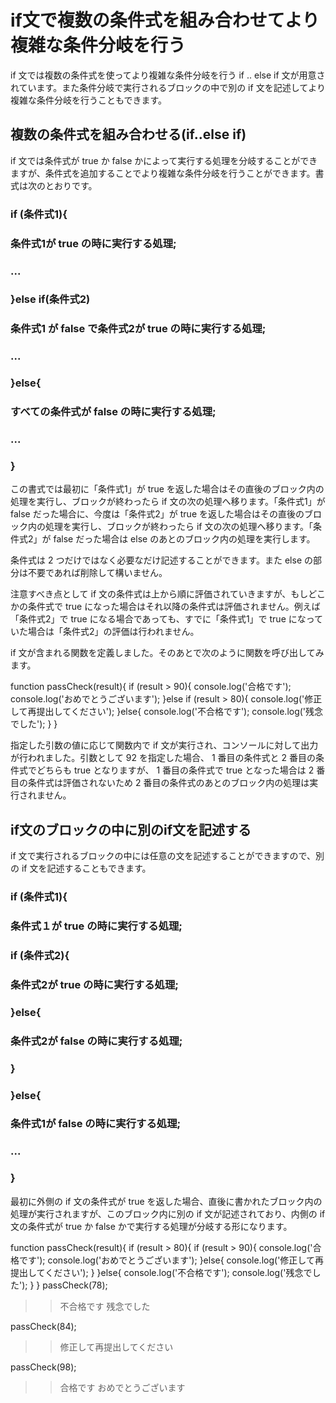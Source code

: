 # if文で複数の条件式を組み合わせてより複雑な条件分岐を行う
if 文では複数の条件式を使ってより複雑な条件分岐を行う if .. else if 文が用意されています。また条件分岐で実行されるブロックの中で別の if 文を記述してより複雑な条件分岐を行うこともできます。

## 複数の条件式を組み合わせる(if..else if)
if 文では条件式が true か false かによって実行する処理を分岐することができますが、条件式を追加することでより複雑な条件分岐を行うことができます。書式は次のとおりです。

### if (条件式1){
###   条件式1が true の時に実行する処理;
###   ...
### }else if(条件式2)
###   条件式1 が false で条件式2が true の時に実行する処理;
###   ...
### }else{
###   すべての条件式が false の時に実行する処理;
###   ...
### }
この書式では最初に「条件式1」が true を返した場合はその直後のブロック内の処理を実行し、ブロックが終わったら if 文の次の処理へ移ります。「条件式1」が false だった場合に、今度は「条件式2」が true を返した場合はその直後のブロック内の処理を実行し、ブロックが終わったら if 文の次の処理へ移ります。「条件式2」が false だった場合は else のあとのブロック内の処理を実行します。

条件式は 2 つだけではなく必要なだけ記述することができます。また else の部分は不要であれば削除して構いません。

注意すべき点として if 文の条件式は上から順に評価されていきますが、もしどこかの条件式で true になった場合はそれ以降の条件式は評価されません。例えば「条件式2」で true になる場合であっても、すでに「条件式1」で true になっていた場合は「条件式2」の評価は行われません。

if 文が含まれる関数を定義しました。そのあとで次のように関数を呼び出してみます。

function passCheck(result){
  if (result > 90){
    console.log('合格です');
    console.log('おめでとうございます');
  }else if (result > 80){
    console.log('修正して再提出してください');
  }else{
    console.log('不合格です');
    console.log('残念でした');
  }
}

指定した引数の値に応じて関数内で if 文が実行され、コンソールに対して出力が行われました。引数として 92 を指定した場合、 1 番目の条件式と 2 番目の条件式でどちらも true となりますが、 1 番目の条件式で true となった場合は 2 番目の条件式は評価されないため 2 番目の条件式のあとのブロック内の処理は実行されません。

## if文のブロックの中に別のif文を記述する
if 文で実行されるブロックの中には任意の文を記述することができますので、別の if 文を記述することもできます。

### if (条件式1){
###   条件式１が true の時に実行する処理;
###   if (条件式2){
###     条件式2が true の時に実行する処理;
###   }else{
###     条件式2が false の時に実行する処理;
###   }
### }else{
###   条件式1が false の時に実行する処理;
###   ...
### }
最初に外側の if 文の条件式が true を返した場合、直後に書かれたブロック内の処理が実行されますが、このブロック内に別の if 文が記述されており、内側の if 文の条件式が true か false かで実行する処理が分岐する形になります。

function passCheck(result){
  if (result > 80){
    if (result > 90){
      console.log('合格です');
      console.log('おめでとうございます');
    }else{
      console.log('修正して再提出してください');
    }
  }else{
    console.log('不合格です');
    console.log('残念でした');
  }
}
passCheck(78);
>> 不合格です
>> 残念でした

passCheck(84);
>> 修正して再提出してください

passCheck(98);
>> 合格です
>> おめでとうございます